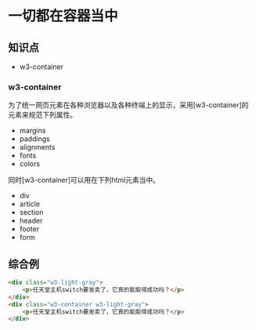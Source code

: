 一切都在容器当中
========

## 知识点 

* w3-container

### w3-container

为了统一网页元素在各种浏览器以及各种终端上的显示，采用[w3-container]的元素来规范下列属性。

* margins
* paddings
* alignments
* fonts
* colors

同时[w3-container]可以用在下列html元素当中。

* div
* article
* section
* header
* footer
* form

## 综合例

~~~html
<div class="w3-light-gray">
    <p>任天堂主机switch要发卖了，它真的能取得成功吗？</p>
</div>
<div class="w3-container w3-light-gray">
    <p>任天堂主机switch要发卖了，它真的能取得成功吗？</p>
</div>
~~~

